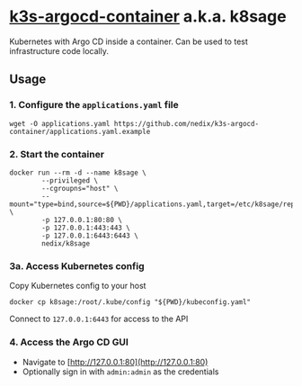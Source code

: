 # [k3s-argocd-container][project] a.k.a. k8sage

Kubernetes with Argo CD inside a container.
Can be used to test infrastructure code locally.


## Usage


### 1. Configure the `applications.yaml` file

```shell
wget -O applications.yaml https://github.com/nedix/k3s-argocd-container/applications.yaml.example
```


### 2. Start the container

```shell
docker run --rm -d --name k8sage \
		--privileged \
		--cgroupns="host" \
		--mount="type=bind,source=${PWD}/applications.yaml,target=/etc/k8sage/repositories/config/applications.yaml" \
		-p 127.0.0.1:80:80 \
		-p 127.0.0.1:443:443 \
		-p 127.0.0.1:6443:6443 \
		nedix/k8sage
```


### 3a. Access Kubernetes config

Copy Kubernetes config to your host

```shell
docker cp k8sage:/root/.kube/config "${PWD}/kubeconfig.yaml"
```

Connect to `127.0.0.1:6443` for access to the API


### 4. Access the Argo CD GUI

- Navigate to [http://127.0.0.1:80](http://127.0.0.1:80)
- Optionally sign in with `admin:admin` as the credentials


[project]: https://hub.docker.com/r/nedix/k3s-argocd
